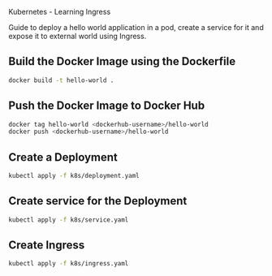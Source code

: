 Kubernetes - Learning Ingress

Guide to deploy a hello world application in a pod, create a service for it and expose it to external world using Ingress. 

## Build the Docker Image using the Dockerfile

```bash
docker build -t hello-world .
```

## Push the Docker Image to Docker Hub

```bash
docker tag hello-world <dockerhub-username>/hello-world
docker push <dockerhub-username>/hello-world
```

## Create a Deployment

```bash
kubectl apply -f k8s/deployment.yaml
```

## Create service for the Deployment

```bash
kubectl apply -f k8s/service.yaml
```

## Create Ingress

```bash
kubectl apply -f k8s/ingress.yaml
```





